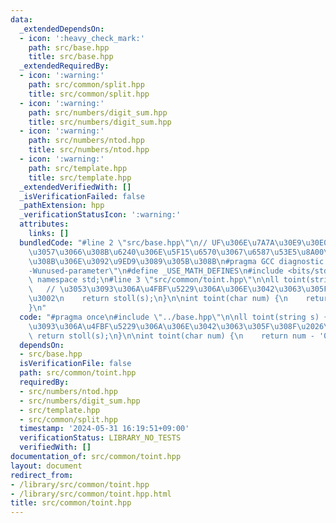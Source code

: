 ```yaml
---
data:
  _extendedDependsOn:
  - icon: ':heavy_check_mark:'
    path: src/base.hpp
    title: src/base.hpp
  _extendedRequiredBy:
  - icon: ':warning:'
    path: src/common/split.hpp
    title: src/common/split.hpp
  - icon: ':warning:'
    path: src/numbers/digit_sum.hpp
    title: src/numbers/digit_sum.hpp
  - icon: ':warning:'
    path: src/numbers/ntod.hpp
    title: src/numbers/ntod.hpp
  - icon: ':warning:'
    path: src/template.hpp
    title: src/template.hpp
  _extendedVerifiedWith: []
  _isVerificationFailed: false
  _pathExtension: hpp
  _verificationStatusIcon: ':warning:'
  attributes:
    links: []
  bundledCode: "#line 2 \"src/base.hpp\"\n// UF\u306E\u7A7A\u30E9\u30E0\u30C0\u6E21\
    \u3057\u3066\u308B\u6240\u306E\u5F15\u6570\u3067\u6587\u53E5\u8A00\u308F\u308C\
    \u308B\u306E\u3092\u9ED9\u3089\u305B\u308B\n#pragma GCC diagnostic ignored \"\
    -Wunused-parameter\"\n#define _USE_MATH_DEFINES\n#include <bits/stdc++.h>\nusing\
    \ namespace std;\n#line 3 \"src/common/toint.hpp\"\n\nll toint(string s) {\n \
    \   // \u3053\u3093\u306A\u4FBF\u5229\u306A\u306E\u3042\u3063\u305F\u308F\u2026\
    \u3002\n    return stoll(s);\n}\n\nint toint(char num) {\n    return num - '0';\n\
    }\n"
  code: "#pragma once\n#include \"../base.hpp\"\n\nll toint(string s) {\n    // \u3053\
    \u3093\u306A\u4FBF\u5229\u306A\u306E\u3042\u3063\u305F\u308F\u2026\u3002\n   \
    \ return stoll(s);\n}\n\nint toint(char num) {\n    return num - '0';\n}\n"
  dependsOn:
  - src/base.hpp
  isVerificationFile: false
  path: src/common/toint.hpp
  requiredBy:
  - src/numbers/ntod.hpp
  - src/numbers/digit_sum.hpp
  - src/template.hpp
  - src/common/split.hpp
  timestamp: '2024-05-31 16:19:51+09:00'
  verificationStatus: LIBRARY_NO_TESTS
  verifiedWith: []
documentation_of: src/common/toint.hpp
layout: document
redirect_from:
- /library/src/common/toint.hpp
- /library/src/common/toint.hpp.html
title: src/common/toint.hpp
---
```

